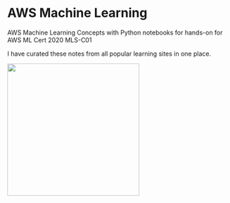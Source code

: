 # AWS Machine Learning
AWS Machine Learning Concepts with Python notebooks for hands-on for AWS ML Cert 2020 MLS-C01

I have curated these notes from all popular learning sites in one place.

<img src="https://d2908q01vomqb2.cloudfront.net/77de68daecd823babbb58edb1c8e14d7106e83bb/2017/11/28/machine-learning_570x245.png" height="300" />